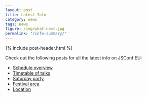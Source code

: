 ```yaml
---
layout: post
title: Latest Info
category: news
tags: news
figure: /img/what-next.jpg
permalink: "/info-summary/"
---
```

{% include post-header.html %}

Check out the following posts for all the latest info on JSConf EU:

- [Schedule overview](/rough-schedule/)
- [Timetable of talks](/schedule/)
- [Saturday party](/the-party/)
- [Festival area](/festival/)
- [Location](/location/)
